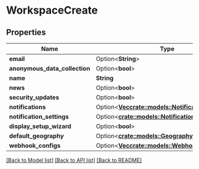 # WorkspaceCreate

## Properties

Name | Type | Description | Notes
------------ | ------------- | ------------- | -------------
**email** | Option<**String**> |  | [optional]
**anonymous_data_collection** | Option<**bool**> |  | [optional]
**name** | **String** |  | 
**news** | Option<**bool**> |  | [optional]
**security_updates** | Option<**bool**> |  | [optional]
**notifications** | Option<[**Vec<crate::models::Notification>**](Notification.md)> |  | [optional]
**notification_settings** | Option<[**crate::models::NotificationSettings**](NotificationSettings.md)> |  | [optional]
**display_setup_wizard** | Option<**bool**> |  | [optional]
**default_geography** | Option<[**crate::models::Geography**](Geography.md)> |  | [optional]
**webhook_configs** | Option<[**Vec<crate::models::WebhookConfigWrite>**](WebhookConfigWrite.md)> |  | [optional]

[[Back to Model list]](../README.md#documentation-for-models) [[Back to API list]](../README.md#documentation-for-api-endpoints) [[Back to README]](../README.md)


